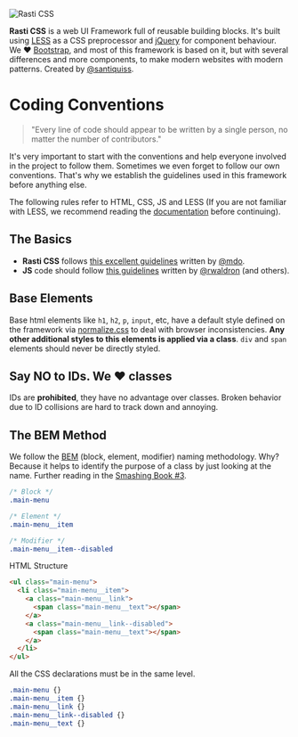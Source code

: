 ![Rasti CSS](http://santiquiss.com/rasticss/logo-github.png?2)

**Rasti CSS** is a web UI Framework full of reusable building blocks. It's built using [LESS](http://lesscss.org/) as a CSS preprocessor and [jQuery](http://jquery.com/) for component behaviour. We &hearts; [Bootstrap](http://getbootstrap.com/), and most of this framework is based on it, but with several differences and more components, to make modern websites with modern patterns. Created by [@santiquiss](http://twitter.com/santiquiss).

# Coding Conventions

> "Every line of code should appear to be written by a single person, no matter the number of contributors."

It's very important to start with the conventions and help everyone involved in the project to follow them. Sometimes we even forget to follow our own conventions. That's why we establish the guidelines used in this framework before anything else.

The following rules refer to HTML, CSS, JS and LESS (If you are not familiar with LESS, we recommend reading the [documentation](http://lesscss.org/) before continuing).

## The Basics

+ **Rasti CSS** follows [this excellent guidelines](http://codeguide.co/) written by [@mdo](https://twitter.com/mdo).
+ **JS** code should follow [this guidelines](https://github.com/MatiasArriola/idiomatic.js) written by [@rwaldron](http://twitter.com/rwaldron) (and others).

## Base Elements

Base html elements like `h1`, `h2`, `p`, `input`, etc, have a default style defined on the framework via [normalize.css](http://necolas.github.io/normalize.css/) to deal with browser inconsistencies. **Any other additional styles to this elements is applied via a class**. `div` and `span` elements should never be directly styled.

## Say NO to IDs. We &hearts; classes

IDs are **prohibited**, they have no advantage over classes. Broken behavior due to ID collisions are hard to track down and annoying.

## The BEM Method

We follow the [BEM](http://csswizardry.com/2013/01/mindbemding-getting-your-head-round-bem-syntax/) (block, element, modifier) naming methodology. Why? Because it helps to identify the purpose of a class by just looking at the name. Further reading in the [Smashing Book #3](https://shop.smashingmagazine.com/smashing-book-4-new-perspectives-on-web-design.html?pk_campaign=front-page-shop).

```css
/* Block */
.main-menu

/* Element */
.main-menu__item

/* Modifier */
.main-menu__item--disabled
```

HTML Structure
```html
<ul class="main-menu">
  <li class="main-menu__item">
    <a class="main-menu__link">
      <span class="main-menu__text"></span>
    </a>
    <a class="main-menu__link--disabled">
      <span class="main-menu__text"></span>
    </a>
  </li>
</ul>
```

All the CSS declarations must be in the same level.
```css
.main-menu {}
.main-menu__item {}
.main-menu__link {}
.main-menu__link--disabled {}
.main-menu__text {}
```




